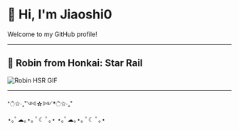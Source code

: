 # 👋 Hi, I'm Jiaoshi0

Welcome to my GitHub profile!

---

## 🌟 Robin from Honkai: Star Rail

![Robin HSR GIF](https://media.tenor.com/5R5p0uvvZkYAAAAC/robin-honkai-star-rail.gif)

---

*ੈ✩‧₊˚༺☆༻*ੈ✩‧₊˚  
⋆｡ﾟ☁︎｡⋆｡ ﾟ☾ ﾟ｡⋆  ⋆｡ﾟ☁︎｡⋆｡ ﾟ☾ ﾟ｡⋆

<!--
To use your own images or GIFs:
- Upload them to your repo (e.g., images/banner.png) and use a relative path:
  ![Banner](images/banner.png)
- Or use a direct URL if hosted elsewhere.
-->